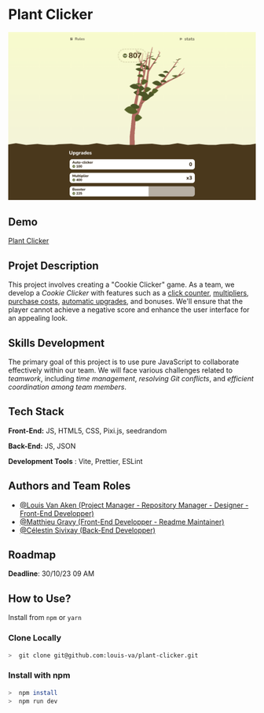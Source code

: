 # Plant Clicker

![screenshot](screenshot.png)

## Demo

[Plant Clicker](https://louis-va.github.io/plant-clicker/)

## Projet Description

This project involves creating a "Cookie Clicker" game. As a team, we develop a _Cookie Clicker_ with features such as a <u>click counter</u>, <u>multipliers</u>, <u>purchase costs</u>, <u>automatic upgrades</u>, and bonuses. We'll ensure that the player cannot achieve a negative score and enhance the user interface for an appealing look.

## Skills Development

The primary goal of this project is to use pure JavaScript to collaborate effectively within our team. We will face various challenges related to _teamwork_, including _time management_, _resolving Git conflicts_, and _efficient coordination among team members_.

## Tech Stack

**Front-End:** JS, HTML5, CSS, Pixi.js, seedrandom

**Back-End:** JS, JSON

**Development Tools** : Vite, Prettier, ESLint

## Authors and Team Roles

- [@Louis Van Aken (Project Manager - Repository Manager - Designer - Front-End Developper)](https://www.github.com/louis-va)
- [@Matthieu Gravy (Front-End Developper - Readme Maintainer)](https://www.github.com/matthieuGravy)
- [@Célestin Sivixay (Back-End Developper)](https://www.github.com/Yaeshin)

## Roadmap

**Deadline**: 30/10/23 09 AM

## How to Use?

Install from `npm` or `yarn`

### Clone Locally

```bash
>  git clone git@github.com:louis-va/plant-clicker.git
```

### Install with npm

```bash
>  npm install
>  npm run dev
```